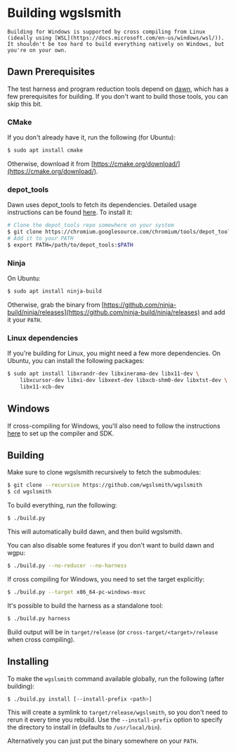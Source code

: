 # Building wgslsmith

```admonish info
Building for Windows is supported by cross compiling from Linux (ideally using [WSL](https://docs.microsoft.com/en-us/windows/wsl/)). It shouldn't be too hard to build everything natively on Windows, but you're on your own.
```

<!-- toc -->

## Dawn Prerequisites

The test harness and program reduction tools depend on [dawn](https://dawn.googlesource.com/dawn), which has a few prerequisites for building. If you don't want to build those tools, you can skip this bit.

### CMake

If you don't already have it, run the following (for Ubuntu):

```sh
$ sudo apt install cmake
```

Otherwise, download it from [https://cmake.org/download/](https://cmake.org/download/).

### depot_tools

Dawn uses depot_tools to fetch its dependencies. Detailed usage instructions can be found [here](https://commondatastorage.googleapis.com/chrome-infra-docs/flat/depot_tools/docs/html/depot_tools_tutorial.html#_setting_up). To install it:

```sh
# Clone the depot_tools repo somewhere on your system
$ git clone https://chromium.googlesource.com/chromium/tools/depot_tools.git
# Add it to your PATH
$ export PATH=/path/to/depot_tools:$PATH
```

### Ninja

On Ubuntu:

```sh
$ sudo apt install ninja-build
```

Otherwise, grab the binary from [https://github.com/ninja-build/ninja/releases](https://github.com/ninja-build/ninja/releases) and add it your `PATH`.

### Linux dependencies

If you're building for Linux, you might need a few more dependencies. On Ubuntu, you can install the following packages:

```sh
$ sudo apt install libxrandr-dev libxinerama-dev libx11-dev \
    libxcursor-dev libxi-dev libxext-dev libxcb-shm0-dev libxtst-dev \
    libx11-xcb-dev
```

## Windows

If cross-compiling for Windows, you'll also need to follow the instructions [here](./cross-compiling.md) to set up the compiler and SDK.

## Building

Make sure to clone wgslsmith recursively to fetch the submodules:

```sh
$ git clone --recursive https://github.com/wgslsmith/wgslsmith
$ cd wgslsmith
```

To build everything, run the following:

```sh
$ ./build.py
```

This will automatically build dawn, and then build wgslsmith.

You can also disable some features if you don't want to build dawn and wgpu:

```sh
$ ./build.py --no-reducer --no-harness
```

If cross compiling for Windows, you need to set the target explicitly:

```sh
$ ./build.py --target x86_64-pc-windows-msvc
```

It's possible to build the harness as a standalone tool:

```sh
$ ./build.py harness
```

Build output will be in `target/release` (or `cross-target/<target>/release` when cross compiling).

## Installing

To make the `wgslsmith` command available globally, run the following (after building):

```sh
$ ./build.py install [--install-prefix <path>]
```

This will create a symlink to `target/release/wgslsmith`, so you don't need to rerun it every time you rebuild. Use the `--install-prefix` option to specify the directory to install in (defaults to `/usr/local/bin`).

Alternatively you can just put the binary somewhere on your `PATH`.
